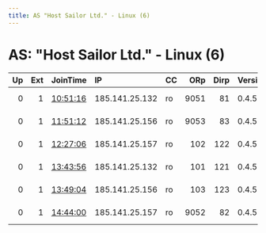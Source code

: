 ```yaml
---
title: AS "Host Sailor Ltd." - Linux (6)
---
```


# AS: "Host Sailor Ltd." - Linux (6)

|   Up |   Ext | JoinTime                                                                                            | IP             | CC   |   ORp |   Dirp | Version   | Contact          | Nickname         |   eFamMembers |
|-----:|------:|:----------------------------------------------------------------------------------------------------|:---------------|:-----|------:|-------:|:----------|:-----------------|:-----------------|--------------:|
|    0 |     1 | [10:51:16](https://metrics.torproject.org/rs.html#details/19589AA08F24DA7AA4287FEEC27A43C1AE974FC9) | 185.141.25.132 | ro   |  9051 |     81 | 0.4.5.7   | tor at ro dot ru | q7nt3HAoDxMPipub |             1 |
|    0 |     1 | [11:51:12](https://metrics.torproject.org/rs.html#details/C0A41ED0C605BDA76EFBDD16223478A39E1DD044) | 185.141.25.156 | ro   |  9053 |     83 | 0.4.5.7   | tor at ro dot ru | jaKOG2p9PyRG6pub |             1 |
|    0 |     1 | [12:27:06](https://metrics.torproject.org/rs.html#details/8FF8D24013812DD0EB08D3B46F09FE27F938805A) | 185.141.25.157 | ro   |   102 |    122 | 0.4.5.7   | tor at ro dot ru | t56wPYFX365eKpri |             1 |
|    0 |     1 | [13:43:56](https://metrics.torproject.org/rs.html#details/0B9339D9DA0FE795BFC11A04B18EF4370B5EC6D9) | 185.141.25.132 | ro   |   101 |    121 | 0.4.5.7   | tor at ro dot ru | NocI6BgMuP3OHpri |             1 |
|    0 |     1 | [13:49:04](https://metrics.torproject.org/rs.html#details/7CFB7F408F497855755EDD45C2C56B6084CC230C) | 185.141.25.156 | ro   |   103 |    123 | 0.4.5.7   | tor at ro dot ru | dudHxkHtVWEFQpri |             1 |
|    0 |     1 | [14:44:00](https://metrics.torproject.org/rs.html#details/20DA8BF677286B5A631151BBB98A0AE9542914E7) | 185.141.25.157 | ro   |  9052 |     82 | 0.4.5.7   | tor at ro dot ru | kRRzNkfHDy01Gpub |             1 |

